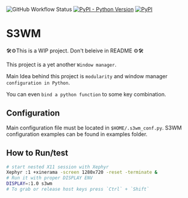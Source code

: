 ![GitHub Workflow Status](https://img.shields.io/github/workflow/status/s3rius/s3wm/Release%20s3wm?style=for-the-badge)
[![PyPI - Python Version](https://img.shields.io/pypi/pyversions/s3wm?style=for-the-badge)](https://pypi.org/project/s3wm)
[![PyPI](https://img.shields.io/pypi/v/s3wm?style=for-the-badge)](https://pypi.org/project/s3wm)

# S3WM

🛠️⚙️This is a WIP project. Don't beleive in README ⚙️🛠️


This project is a yet another `Window manager`.

Main Idea behind this project is `modularity` and
window manager `configuration in Python`.

You can even `bind a python function` to some key combination.

## Configuration
Main configuration file must be located in `$HOME/.s3wm_conf.py`.
S3WM configuration examples can be found in examples folder.

## How to Run/test

```bash
# start nested X11 session with Xephyr
Xephyr :1 +xinerama -screen 1280x720 -reset -terminate &
# Run it with proper DISPLAY ENV
DISPLAY=:1.0 s3wm
# To grab or release host keys press `Ctrl` + `Shift`
```
